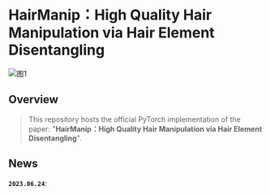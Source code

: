 # HairManip：High Quality Hair Manipulation via Hair Element Disentangling
![图1](https://github.com/Zlin0530/HairManip/blob/main/images/fig1.jpg)

## Overview
> This repository hosts the official PyTorch implementation of the paper:
  "**HairManip：High Quality Hair Manipulation via Hair Element Disentangling**".

## News
**`2023.06.24`**: 

